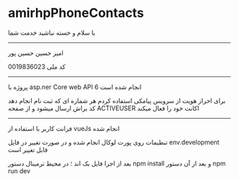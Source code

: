 # amirhpPhoneContacts
با سلام  و خسته نباشید خدمت شما
********************************
امیر حسین حسین پور

کد ملی 
0019836023
*********************************
پروژه با 
asp.ner Core web API 6
انجام شده است 

برای احراز هویت از سرویس پیامکی استفاده کردم
هر شماره ای که ثبت نام انجام دهد کد براش  ارسال میشود 
و از صفحه ACTIVEUSER
اکانت خود را فعال میکند

**********************
فرانت کاربر با استفاده از 
vueJs 
انجام شده

تنظیمات روی پورت لوکال انجام شده 
و در صورت تغییر در فایل 
env.development
قابل تغییر است

بعد از اجرا فایل بک اند ؛ در محیط ترمینال 
دستور
npm install
و بعد از آن 
دستور 
npm run dev





